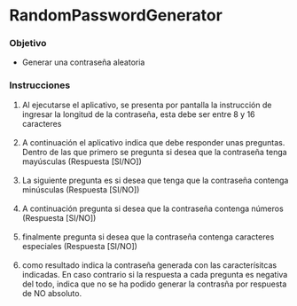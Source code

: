 <h1>RandomPasswordGenerator</h1>

<h3><b>Objetivo</b></h3>
<ul>
<li>Generar una contraseña aleatoria</li>
</ul>
<h3><b>Instrucciones</b></h3>
<ol start="1">
<li><b></b> Al ejecutarse el aplicativo, se presenta por pantalla la instrucción de ingresar la longitud de la contraseña, esta debe ser entre 8 y 16 caracteres</li>
<br><li><b></b> A continuación el aplicativo indica que debe responder unas preguntas. Dentro de las que primero se pregunta si desea que la contraseña tenga mayúsculas (Respuesta [SI/NO])</li>
<br><li><b></b> La siguiente pregunta es si desea que tenga que la contraseña contenga minúsculas (Respuesta [SI/NO])</li>
<br><li><b></b> A continuación pregunta si desea que la contraseña contenga números (Respuesta [SI/NO])</li>
<br><li><b></b> finalmente pregunta si desea que la contraseña contenga caracteres especiales (Respuesta [SI/NO])</li>
<br><li><b></b> como resultado indica la contraseña generada con las caracterísitcas indicadas. En caso contrario si la respuesta a cada pregunta es negativa del todo, indica que no se ha podido generar la contrasña por respuesta de NO absoluto.</li>
</ol>
